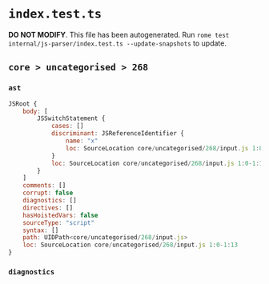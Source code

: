# `index.test.ts`

**DO NOT MODIFY**. This file has been autogenerated. Run `rome test internal/js-parser/index.test.ts --update-snapshots` to update.

## `core > uncategorised > 268`

### `ast`

```javascript
JSRoot {
	body: [
		JSSwitchStatement {
			cases: []
			discriminant: JSReferenceIdentifier {
				name: "x"
				loc: SourceLocation core/uncategorised/268/input.js 1:8-1:9 (x)
			}
			loc: SourceLocation core/uncategorised/268/input.js 1:0-1:13
		}
	]
	comments: []
	corrupt: false
	diagnostics: []
	directives: []
	hasHoistedVars: false
	sourceType: "script"
	syntax: []
	path: UIDPath<core/uncategorised/268/input.js>
	loc: SourceLocation core/uncategorised/268/input.js 1:0-1:13
}
```

### `diagnostics`

```

```

